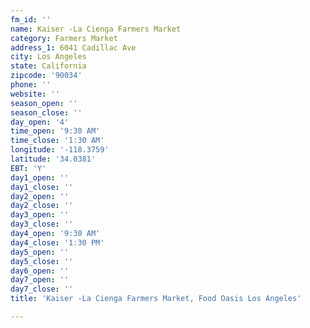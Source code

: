 ```yaml
---
fm_id: ''
name: Kaiser -La Cienga Farmers Market
category: Farmers Market
address_1: 6041 Cadillac Ave
city: Los Angeles
state: California
zipcode: '90034'
phone: ''
website: ''
season_open: ''
season_close: ''
day_open: '4'
time_open: '9:30 AM'
time_close: '1:30 AM'
longitude: '-118.3759'
latitude: '34.0381'
EBT: 'Y'
day1_open: ''
day1_close: ''
day2_open: ''
day2_close: ''
day3_open: ''
day3_close: ''
day4_open: '9:30 AM'
day4_close: '1:30 PM'
day5_open: ''
day5_close: ''
day6_open: ''
day7_open: ''
day7_close: ''
title: 'Kaiser -La Cienga Farmers Market, Food Oasis Los Angeles'

---
```

